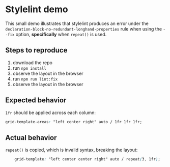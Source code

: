 # Stylelint demo
This small demo illustrates that stylelint produces an error under the `declaration-block-no-redundant-longhand-properties` rule when using the `--fix` option, **specifically** when `repeat()` is used. 

## Steps to reproduce
1. download the repo
2. run `npm install`
3. observe the layout in the browser
4. run `npm run lint:fix`
5. observe the layout in the browser

## Expected behavior
`1fr` should be applied across each column:

```css
grid-template-areas: "left center right" auto / 1fr 1fr 1fr;
```

## Actual behavior

`repeat()` is copied, which is invalid syntax, breaking the layout:

```css
    grid-template: "left center center right" auto / repeat(3, 1fr);
```
